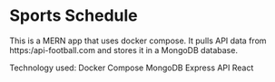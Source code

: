 # Sports Schedule

This is a MERN app that uses docker compose.  It pulls API data from https:/api-football.com and stores it in a MongoDB database.

Technology used:
Docker Compose
MongoDB
Express API
React
